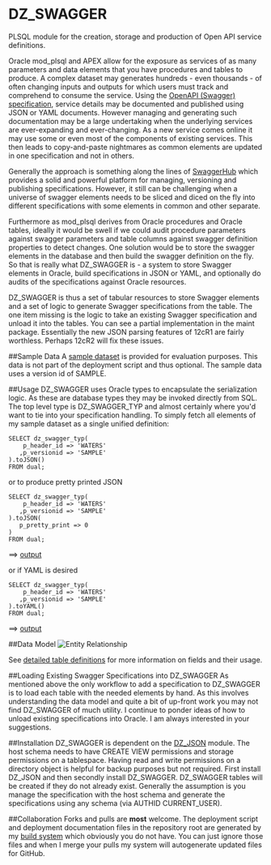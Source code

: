 # DZ_SWAGGER
PLSQL module for the creation, storage and production of Open API service definitions.

Oracle mod_plsql and APEX allow for the exposure as services of as many parameters and data elements that you have procedures and tables to produce.  A complex dataset may generates hundreds - even thousands - of often changing inputs and outputs for which users must track and comprehend to consume the service.  Using the [OpenAPI (Swagger) specification](http://swagger.io/specification), service details may be documented and published using JSON or YAML documents.  However managing and generating such documentation may be a large undertaking when the underlying services are ever-expanding and ever-changing.  As a new service comes online it may use some or even most of the components of existing services.  This then leads to copy-and-paste nightmares as common elements are updated in one specification and not in others.

Generally the approach is something along the lines of [SwaggerHub](https://app.swaggerhub.com) which provides a solid and powerful platform for managing, versioning and publishing specifications.  However, it still can be challenging when a universe of swagger elements needs to be sliced and diced on the fly into different specifications with some elements in common and other separate.

Furthermore as mod_plsql derives from Oracle procedures and Oracle tables, ideally it would be swell if we could audit procedure parameters against swagger parameters and table columns against swagger definition properties to detect changes.  One solution would be to store the swagger elements in the database and then build the swagger definition on the fly.  So that is really what DZ_SWAGGER is - a system to store Swagger elements in Oracle, build specifications in JSON or YAML, and optionally do audits of the specifications against Oracle resources.  

DZ_SWAGGER is thus a set of tabular resources to store Swagger elements and a set of logic to generate Swagger specifications from the table.  The one item missing is the logic to take an existing Swagger specification and unload it into the tables.  You can see a partial implementation in the maint package.  Essentially the new JSON parsing features of 12cR1 are fairly worthless.  Perhaps 12cR2 will fix these issues.

##Sample Data
A [sample dataset](https://github.com/pauldzy/DZ_SWAGGER/blob/master/Actions/SAMPLE_DATASET.sql) is provided for evaluation purposes.  This data is not part of the deployment script and thus optional. The sample data uses a version id of SAMPLE.

##Usage
DZ_SWAGGER uses Oracle types to encapsulate the serialization logic.  As these are database types they may be invoked directly from SQL.  The top level type is DZ_SWAGGER_TYP and almost certainly where you'd want to tie into your specification handling.  To simply fetch all elements of my sample dataset as a single unified definition:

```
SELECT dz_swagger_typ(
    p_header_id => 'WATERS'
   ,p_versionid => 'SAMPLE'
).toJSON() 
FROM dual;
```
or to produce pretty printed JSON
```
SELECT dz_swagger_typ(
    p_header_id => 'WATERS'
   ,p_versionid => 'SAMPLE'
).toJSON(
   p_pretty_print => 0
) 
FROM dual;
```
==> [output](json.txt)

or if YAML is desired
```
SELECT dz_swagger_typ(
    p_header_id => 'WATERS'
   ,p_versionid => 'SAMPLE'
).toYAML() 
FROM dual;
```
==> [output](yaml.txt)

##Data Model
![Entity Relationship](ERD.png)

See [detailed table definitions](DEFS.md) for more information on fields and their usage.

##Loading Existing Swagger Specifications into DZ_SWAGGER
As mentioned above the only workflow to add a specification to DZ_SWAGGER is to load each table with the needed elements by hand.  As this involves understanding the data model and quite a bit of up-front work you may not find DZ_SWAGGER of much utility.  I continue to ponder ideas of how to unload existing specifications into Oracle.  I am always interested in your suggestions. 

##Installation
DZ_SWAGGER is dependent on the [DZ_JSON](https://github.com/pauldzy/DZ_JSON) module.  The host schema needs to have CREATE VIEW permissions and storage permissions on a tablespace.  Having read and write permissions on a directory object is helpful for backup purposes but not required.  First install DZ_JSON and then secondly install DZ_SWAGGER.  DZ_SWAGGER tables will be created if they do not already exist.  Generally the assumption is you manage the specification with the host schema and generate the specifications using any schema (via AUTHID CURRENT_USER).

##Collaboration
Forks and pulls are **most** welcome.  The deployment script and deployment documentation files in the repository root are generated by my [build system](https://github.com/pauldzy/Speculative_PLSQL_CI) which obviously you do not have.  You can just ignore those files and when I merge your pulls my system will autogenerate updated files for GitHub.


